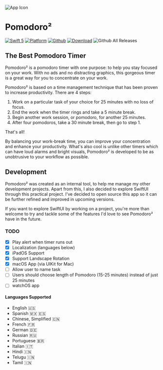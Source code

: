 ![App Icon](https://i.postimg.cc/ZR6W2RGJ/Pomodoro.png)
# Pomodoro²
[![Swift 5](https://img.shields.io/badge/swift-5-orange.svg?style=flat)](https://github.com/apple/swift)
[![Platform](http://img.shields.io/badge/platform-iOS-red.svg?style=flat)](https://developer.apple.com/ios/)
[![Github](http://img.shields.io/badge/github-aidev1065-green.svg?style=flat)](https://github.com/aidev1065)
[![Download](https://img.shields.io/badge/Download-iOS-blue)](https://apps.apple.com/us/app/pomodoro/id1492557913?ls=1)
![Github All Releases](https://img.shields.io/github/downloads/aidev1065/pomodoro/total.svg)

## The Best Pomodoro Timer
Pomodoro² is a pomodoro timer with one purpose: to help you stay focused on your work. With no ads and no distracting graphics, this gorgeous timer is a great way for you to concentrate on your work.

Pomodoro² is based on a time management technique that has been proven to increase productivity. There are 4 steps:
1. Work on a particular task of your choice for 25 minutes with no loss of focus.
2. End the work when the timer rings and take a 5 minute break.
3. Begin another work session, or pomodoro, for another 25 minutes.
4. After four pomodoros, take a 30 minute break, then go to step 1.

That's all!

By balancing your work-break time, you can improve your concentration and enhance your productivity. What's also cool is unlike other timers which can have loud alarms and bright visuals, Pomodoro² is developed to be as unobtrusive to your workflow as possible.

## Development
Pomodoro² was created as an internal tool, to help me manage my other development projects. Apart from this, I also decided to explore SwiftUI through this practical project. I've decided to open source this app so it can be further refined and improved in upcoming versions. 

If you want to explore SwiftUI by working on a project, you're more than welcome to try and tackle some of the features I'd love to see Pomodoro² have in the future.

### TODO
- [x] Play alert when timer runs out
- [x] Localization (languages below)
- [x] iPadOS Support
- [x] Support Landscape Rotation
- [x] macOS App (via UIKit for Mac)
- [ ] Allow user to name task
- [ ] Users should choose length of Pomodoro (15-25 minutes) instead of just 25 minutes
- [ ] watchOS app

#### Languages Supported
- English 🇺🇸
- Spanish 🇲🇽 🇪🇸
- Chinese, Simplified 🇨🇳
- French 🇫🇷
- German 🇩🇪
- Russian 🇷🇺
- Portuguese 🇧🇷
- Italian 🇮🇹
- Hindi 🇮🇳
- Telugu 🇮🇳
- Tamil 🇮🇳
